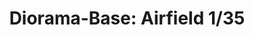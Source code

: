 ---
layout: product
title: "Diorama-Base: Airfield 1/35"
price: "2500" 
desc: "Diorama"
img_path: "/assets/img/RTD35293.webp"
brand: "RT DIORAMA"
available: true
special_offer: false
new: false
soon: false
cat: "080000"
subcat: "080400"
subsubcat: "0N/A"
sifra: "RTD35293"
popular: true
---